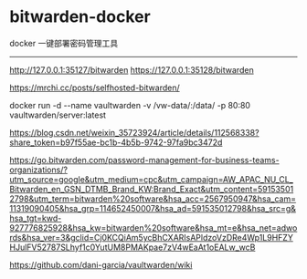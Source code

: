 # bitwarden-docker
docker 一键部署密码管理工具

------

http://127.0.0.1:35127/bitwarden
https://127.0.0.1:35128/bitwarden

https://mrchi.cc/posts/selfhosted-bitwarden/

docker run -d --name vaultwarden -v /vw-data/:/data/ -p 80:80 vaultwarden/server:latest


https://blog.csdn.net/weixin_35723924/article/details/112568338?share_token=b97f55ae-bc1b-4b5b-9742-97fa9bc3472d


https://go.bitwarden.com/password-management-for-business-teams-organizations/?utm_source=google&utm_medium=cpc&utm_campaign=AW_APAC_NU_CL_Bitwarden_en_GSN_DTMB_Brand_KW:Brand_Exact&utm_content=591535012798&utm_term=bitwarden%20software&hsa_acc=2567950947&hsa_cam=11319090405&hsa_grp=114652450007&hsa_ad=591535012798&hsa_src=g&hsa_tgt=kwd-927776825928&hsa_kw=bitwarden%20software&hsa_mt=e&hsa_net=adwords&hsa_ver=3&gclid=Cj0KCQiAm5ycBhCXARIsAPldzoVzDRe4Wp1L9HFZYHJulFV52787SLhyf1c0YutUM8PMAKpae7zV4wEaAt1oEALw_wcB

https://github.com/dani-garcia/vaultwarden/wiki

